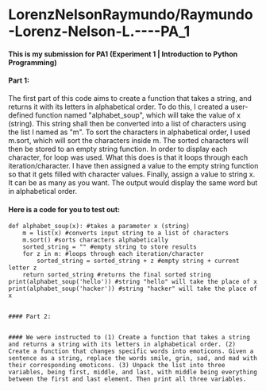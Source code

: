 # LorenzNelsonRaymundo/Raymundo-Lorenz-Nelson-L.----PA_1
#### This is my submission for PA1 (Experiment 1 | Introduction to Python Programming)
#### Part 1:
The first part of this code aims to create a function that takes a string, and returns it with its letters in alphabetical order. 
To do this, I created a user-defined function named "alphabet_soup", which will take the value of x (string). This string shall then be converted into a list of characters using the list I named as "m". 
To sort the characters in alphabetical order, I used m.sort, which will sort the characters inside m. The sorted characters will then be stored to an empty string function.
In order to display each character, for loop was used. What this does is that it loops through each iteration/character.
I have then assigned a value to the empty string function so that it gets filled with character values.
Finally, assign a value to string x. It can be as many as you want. The output would display the same word but in alphabetical order.

#### Here is a code for you to test out:

```
def alphabet_soup(x): #takes a parameter x (string)
    m = list(x) #converts input string to a list of characters
    m.sort() #sorts characters alphabetically
    sorted_string = "" #empty string to store results
    for z in m: #loops through each iteration/character
        sorted_string = sorted_string + z #empty string + current letter z
    return sorted_string #returns the final sorted string
print(alphabet_soup('hello')) #string "hello" will take the place of x
print(alphabet_soup('hacker')) #string "hacker" will take the place of x 


#### Part 2:


#### We were instructed to (1) Create a function that takes a string and returns a string with its letters in alphabetical order. (2) Create a function that changes specific words into emoticons. Given a sentence as a string, replace the words smile, grin, sad, and mad with their corresponding emoticons. (3) Unpack the list into three variables, being first, middle, and last, with middle being everything between the first and last element. Then print all three variables.

